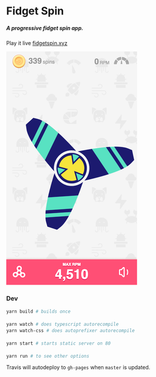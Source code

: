 Fidget Spin
====

##### A progressive fidget spin app.

Play it live [fidgetspin.xyz](https://www.fidgetspin.xyz)

[![App Preview](assets/preview.png)](https://www.fidgetspin.xyz/)


### Dev

```sh
yarn build # builds once

yarn watch # does typescript autorecompile
yarn watch-css # does autoprefixer autorecompile

yarn start # starts static server on 80

yarn run # to see other options
```

Travis will autodeploy to `gh-pages` when `master` is updated.